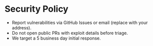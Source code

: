 # Security Policy
- Report vulnerabilities via GitHub Issues or email (replace with your address).
- Do not open public PRs with exploit details before triage.
- We target a 5 business day initial response.
